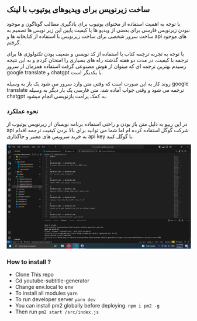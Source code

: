 ## ساخت زیرنویس برای ویدیوهای یوتیوب با لینک

با توجه به اهمیت استفاده از محتوای یوتیوب برای یادگیری مطالب گوناگون و موجود نبودن زیرنویس فارسی برای بعضی از ویدیو ها یا کیفیت پایین این زیر نویس ها تصمیم به ساخت سرور شخصی برای ساخت زیرنویس با استفاده از کتابخانه ها و api های موجود گرفتم.

با توجه به تجربه ترجمه کتاب با استفاده از کد نویسی و ضعیف بودن تکنولوژی ها برای ترجمه با کیفیت، در مدت دو هفته گذشته راه های بسیاری را امتحان کردم و به این نتیجه رسیدم بهترین ترجمه ای که میتوان از هوش مصنوعی گرفت استفاده همزمان از سرور google translate و chatgpt با یکدیگر است.

روند کار به این صورت است که وقتی متن وارد سرور می شود یک بار به وسیله google translate ترجمه می شود و وقتی جواب آماده شد، متن فارسی یک بار دیگر به وسیله chatgpt به کمک پرامت بازنویسی انجام میشود.

### نحوه عملکرد

در این ریپو به دلیل متن باز بودن و راحتی استفاده برنامه نویسان از زیرنویس یوتیوب از api شرکت گوگل استفاده کرده ام اما شما می توانید برای بالا بردن کیفیت ترجمه اقدام به خرید سرویس های معتبر و جاگذاری api key با گوگل کنید.

<p align="center">
    <img src="./demo.png" width="900"/>
</p>

### How to install ?

- Clone This repo
- Cd youtube-subtitle-generator
- Change env.local to env
- To install all modules `yarn`
- To run developer server `yarn dev`
- You can install pm2 globally before deploying. `npm i pm2 -g`
- Then run `pm2 start /src/index.js`
